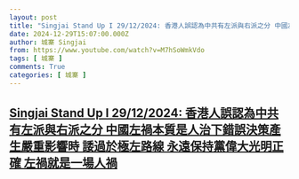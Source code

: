```yaml
---
layout: post
title: "Singjai Stand Up I 29/12/2024: 香港人誤認為中共有左派與右派之分 中國左禍本質是人治下錯誤決策產生嚴重影響時 諉過於極左路線 永遠保持黨偉大光明正確 左禍就是一場人禍"
date: 2024-12-29T15:07:00.000Z
author: 城寨 Singjai
from: https://www.youtube.com/watch?v=M7hSoWmkVdo
tags: [ 城寨 ]
comments: True
categories: [ 城寨 ]
---
```

<!--1735484820000-->
[Singjai Stand Up I 29/12/2024: 香港人誤認為中共有左派與右派之分 中國左禍本質是人治下錯誤決策產生嚴重影響時 諉過於極左路線 永遠保持黨偉大光明正確 左禍就是一場人禍](https://www.youtube.com/watch?v=M7hSoWmkVdo)
------

<div>

</div>
